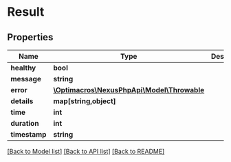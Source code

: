 # Result

## Properties
Name | Type | Description | Notes
------------ | ------------- | ------------- | -------------
**healthy** | **bool** |  | [optional] 
**message** | **string** |  | [optional] 
**error** | [**\Optimacros\NexusPhpApi\Model\Throwable**](Throwable.md) |  | [optional] 
**details** | **map[string,object]** |  | [optional] 
**time** | **int** |  | [optional] 
**duration** | **int** |  | [optional] 
**timestamp** | **string** |  | [optional] 

[[Back to Model list]](../README.md#documentation-for-models) [[Back to API list]](../README.md#documentation-for-api-endpoints) [[Back to README]](../README.md)


